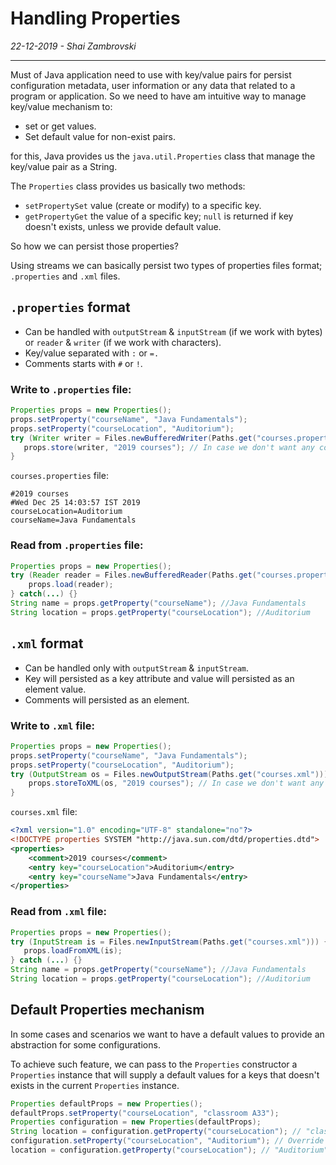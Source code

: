 # Handling Properties
*22-12-2019 - Shai Zambrovski*

------------

Must of Java application need to use with key/value pairs for persist configuration metadata, user information or any data that related to a program or application.
So we need to have am intuitive way to manage key/value mechanism to:

- set or get values.
- Set default value for non-exist pairs.

for this, Java provides us the `java.util.Properties` class that manage the key/value pair as a String.

The `Properties` class provides us basically two methods:
- `setPropertySet` value (create or modify) to a specific key.
- `getPropertyGet` the value of a specific key; `null` is returned if key doesn't exists, unless we provide default value.

So how we can persist those properties?

Using streams we can basically persist two types of properties files format; `.properties` and `.xml` files.
## `.properties` format
- Can be handled with `outputStream` & `inputStream` (if we work with bytes) or `reader` & `writer` (if we work with characters).
- Key/value separated with `:` or `=.`
- Comments starts with `#` or `!`.

### Write to `.properties` file:
```java
Properties props = new Properties();
props.setProperty("courseName", "Java Fundamentals");
props.setProperty("courseLocation", "Auditorium");
try (Writer writer = Files.newBufferedWriter(Paths.get("courses.properties"))) {
   props.store(writer, "2019 courses"); // In case we don't want any comments, need to pass a null in the 2nd argument
}
```
`courses.properties` file:

    #2019 courses
    #Wed Dec 25 14:03:57 IST 2019
    courseLocation=Auditorium
    courseName=Java Fundamentals

### Read from `.properties` file:
```java
Properties props = new Properties();
try (Reader reader = Files.newBufferedReader(Paths.get("courses.properties"))) {
    props.load(reader);
} catch(...) {}
String name = props.getProperty("courseName"); //Java Fundamentals
String location = props.getProperty("courseLocation"); //Auditorium
```
## `.xml` format
- Can be handled only with `outputStream` & `inputStream`.
- Key will persisted as a key attribute and value will persisted as an element value.
- Comments will persisted as an element.

### Write to `.xml` file:
```java
Properties props = new Properties();
props.setProperty("courseName", "Java Fundamentals");
props.setProperty("courseLocation", "Auditorium");
try (OutputStream os = Files.newOutputStream(Paths.get("courses.xml"))) {
    props.storeToXML(os, "2019 courses"); // In case we don't want any comments, need to pass a null in the 2nd argument
}
```
`courses.xml` file:
```xml
<?xml version="1.0" encoding="UTF-8" standalone="no"?>
<!DOCTYPE properties SYSTEM "http://java.sun.com/dtd/properties.dtd">
<properties>
    <comment>2019 courses</comment>
    <entry key="courseLocation">Auditorium</entry>
    <entry key="courseName">Java Fundamentals</entry>
</properties>
```
### Read from `.xml` file:
```java
Properties props = new Properties();
try (InputStream is = Files.newInputStream(Paths.get("courses.xml"))) {
   props.loadFromXML(is);
} catch (...) {}
String name = props.getProperty("courseName"); //Java Fundamentals
String location = props.getProperty("courseLocation"); //Auditorium
```
## Default Properties mechanism
In some cases and scenarios we want to have a default values to provide an abstraction for some configurations.

To achieve such feature, we can pass to the `Properties` constructor a `Properties` instance that will supply a default values for a keys that doesn't exists in the current `Properties` instance.
```java
Properties defaultProps = new Properties();
defaultProps.setProperty("courseLocation", "classroom A33");
Properties configuration = new Properties(defaultProps);
String location = configuration.getProperty("courseLocation"); // "classroom A33"
configuration.setProperty("courseLocation", "Auditorium"); // Override default value
location = configuration.getProperty("courseLocation"); // "Auditorium"
```